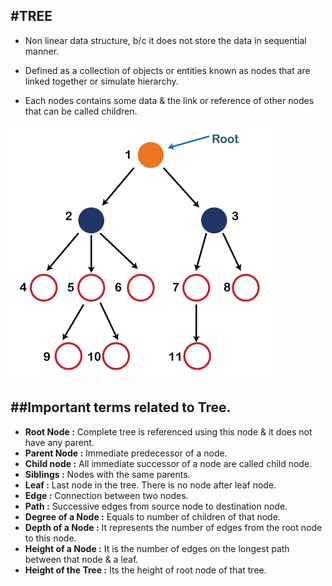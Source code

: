 #TREE
-----

* Non linear data structure, b/c it does not store the data in sequential manner.

* Defined as a collection of objects or entities known as nodes that are linked together or simulate hierarchy.

* Each nodes contains some data & the link or reference of other nodes that can be called children.

![](images/01.png)


##Important terms related to Tree.
----------------------------------

* **Root Node :** Complete tree is referenced using this node & it does not have any parent.
* **Parent Node :** Immediate predecessor of a node.
* **Child node :** All immediate successor of a node are called child node.
* **Siblings :** Nodes with the same parents.
* **Leaf :** Last node in the tree. There is no node after leaf node.
* **Edge :** Connection between two nodes.
* **Path :** Successive edges from source node to destination node.
* **Degree of a Node :** Equals to number of children of that node.
* **Depth of a Node :** It represents the number of edges from the root node to this node.
* **Height of a Node :** It is the number of edges on the longest path between that node & a leaf.
* **Height of the Tree :** Its the height of root node of that tree.





    








